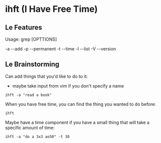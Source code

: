 # ihft (I Have Free Time)

## Le Features

Usage: grep [OPTTIONS]

-a --add
-p --permanent
-t --time
-l --list
-V --version

## Le Brainstorming

Can add things that you'd like to do to it:
- maybe take input from vim if you don't specify a name

`ihft -a "read a book"`

When you have free time, you can find the thing you wanted to do before:

`ihft`

Maybe have a time component if you have a small thing that will take a specific
amount of time:

`ihft -a "do a 3x3 ao50" -t 30`
